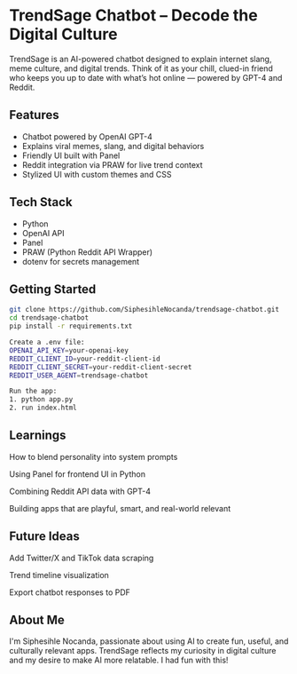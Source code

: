 # TrendSage Chatbot – Decode the Digital Culture

TrendSage is an AI-powered chatbot designed to explain internet slang, meme culture, and digital trends. Think of it as your chill, clued-in friend who keeps you up to date with what’s hot online — powered by GPT-4 and Reddit.

## Features
- Chatbot powered by OpenAI GPT-4
- Explains viral memes, slang, and digital behaviors
- Friendly UI built with Panel
- Reddit integration via PRAW for live trend context
- Stylized UI with custom themes and CSS

## Tech Stack
- Python
- OpenAI API
- Panel
- PRAW (Python Reddit API Wrapper)
- dotenv for secrets management

## Getting Started

```bash
git clone https://github.com/SiphesihleNocanda/trendsage-chatbot.git
cd trendsage-chatbot
pip install -r requirements.txt

Create a .env file:
OPENAI_API_KEY=your-openai-key
REDDIT_CLIENT_ID=your-reddit-client-id
REDDIT_CLIENT_SECRET=your-reddit-client-secret
REDDIT_USER_AGENT=trendsage-chatbot

Run the app:
1. python app.py
2. run index.html 
```
## Learnings
How to blend personality into system prompts

Using Panel for frontend UI in Python

Combining Reddit API data with GPT-4

Building apps that are playful, smart, and real-world relevant

## Future Ideas
Add Twitter/X and TikTok data scraping

Trend timeline visualization

Export chatbot responses to PDF

## About Me
I'm Siphesihle Nocanda, passionate about using AI to create fun, useful, and culturally relevant apps. TrendSage reflects my curiosity in digital culture and my desire to make AI more relatable. I had fun with this!

